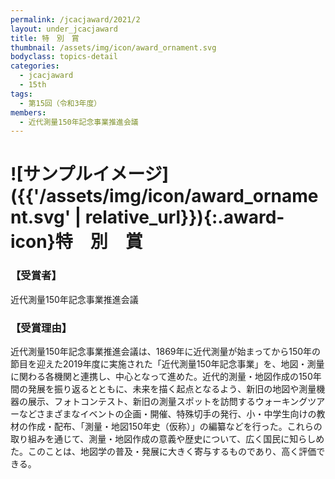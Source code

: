 ```yaml
---
permalink: /jcacjaward/2021/2
layout: under_jcacjaward
title: 特　別　賞
thumbnail: /assets/img/icon/award_ornament.svg
bodyclass: topics-detail
categories:
  - jcacjaward
  - 15th
tags:
  - 第15回（令和3年度）
members:
  - 近代測量150年記念事業推進会議
---
```


# ![サンプルイメージ]({{'/assets/img/icon/award_ornament.svg' | relative_url}}){:.award-icon}特　別　賞

### 【受賞者】

近代測量150年記念事業推進会議

### 【受賞理由】

近代測量150年記念事業推進会議は、1869年に近代測量が始まってから150年の節目を迎えた2019年度に実施された「近代測量150年記念事業」を、地図・測量に関わる各機関と連携し、中心となって進めた。近代的測量・地図作成の150年間の発展を振り返るとともに、未来を描く起点となるよう、新旧の地図や測量機器の展示、フォトコンテスト、新旧の測量スポットを訪問するウォーキングツアーなどさまざまなイベントの企画・開催、特殊切手の発行、小・中学生向けの教材の作成・配布、「測量・地図150年史（仮称）」の編纂などを行った。これらの取り組みを通じて、測量・地図作成の意義や歴史について、広く国民に知らしめた。このことは、地図学の普及・発展に大きく寄与するものであり、高く評価できる。
